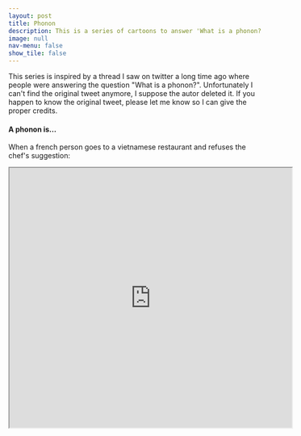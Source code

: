 ```yaml
---
layout: post
title: Phonon
description: This is a series of cartoons to answer 'What is a phonon?' Wrong answers only!
image: null
nav-menu: false
show_tile: false
---
```


<p>This series is inspired by a thread I saw on twitter a long time ago where people were answering the question "What is a phonon?". Unfortunately I can't find the original tweet anymore, I suppose the autor deleted it. If you happen to know the original tweet, please let me know so I can give the proper credits.</p>

<h4>A phonon is...</h4>

<p>When a french person goes to a vietnamese restaurant and refuses the chef's suggestion:</p>
<!-- <blockquote>Pho? Non!</blockquote> -->

<iframe width="560" height="515" src="https://www.youtube.com/embed/Wn0ceuyPSGg" frameborder="1"  loop=1 allow="accelerometer; autoplay; encrypted-media; gyroscope; picture-in-picture" allowfullscreen></iframe>